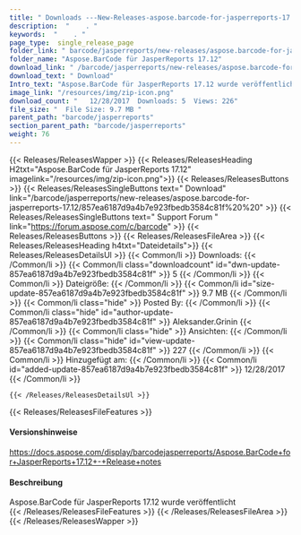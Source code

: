 ```yaml
---
title: " Downloads ---New-Releases-aspose.barcode-for-jasperreports-17.12 . "
description:  "    . " 
keywords:  "    . " 
page_type:  single_release_page
folder_link: " barcode/jasperreports/new-releases/aspose.barcode-for-jasperreports-17.12/"
folder_name: "Aspose.BarCode für JasperReports 17.12"
download_link: " /barcode/jasperreports/new-releases/aspose.barcode-for-jasperreports-17.12/857ea6187d9a4b7e923fbedb3584c81f"
download_text: " Download"
Intro_text: "Aspose.BarCode für JasperReports 17.12 wurde veröffentlicht"
image_link: "/resources/img/zip-icon.png"
download_count: "   12/28/2017  Downloads: 5  Views: 226"
file_size: "  File Size: 9.7 MB "
parent_path: "barcode/jasperreports"
section_parent_path: "barcode/jasperreports"
weight: 76
---
```


{{< Releases/ReleasesWapper >}}
  {{< Releases/ReleasesHeading H2txt="Aspose.BarCode für JasperReports 17.12" imagelink="/resources/img/zip-icon.png">}}
  {{< Releases/ReleasesButtons >}}
    {{< Releases/ReleasesSingleButtons text=" Download" link="/barcode/jasperreports/new-releases/aspose.barcode-for-jasperreports-17.12/857ea6187d9a4b7e923fbedb3584c81f%20%20" >}}
    {{< Releases/ReleasesSingleButtons text=" Support Forum " link="https://forum.aspose.com/c/barcode" >}}
  {{< Releases/ReleasesButtons >}}
  {{< Releases/ReleasesFileArea >}}
    {{< Releases/ReleasesHeading h4txt="Dateidetails">}}
    {{< Releases/ReleasesDetailsUl >}}
            {{< Common/li >}} Downloads: {{< /Common/li >}}
      {{< Common/li class="downloadcount" id="dwn-update-857ea6187d9a4b7e923fbedb3584c81f" >}} 5 {{< /Common/li >}}
      {{< Common/li >}} Dateigröße: {{< /Common/li >}}
      {{< Common/li id="size-update-857ea6187d9a4b7e923fbedb3584c81f" >}} 9.7 MB {{< /Common/li >}} 
      {{< Common/li  class="hide" >}} Posted By: {{< /Common/li >}} 
      {{< Common/li class="hide" id="author-update-857ea6187d9a4b7e923fbedb3584c81f" >}} Aleksander.Grinin {{< /Common/li >}}
      {{< Common/li class="hide" >}} Ansichten: {{< /Common/li >}}
      {{< Common/li class="hide" id="view-update-857ea6187d9a4b7e923fbedb3584c81f" >}} 227 {{< /Common/li >}}
      {{< Common/li >}} Hinzugefügt am: {{< /Common/li >}}
      {{< Common/li id="added-update-857ea6187d9a4b7e923fbedb3584c81f" >}} 12/28/2017 {{< /Common/li >}} 

    {{< /Releases/ReleasesDetailsUl >}}

  {{< Releases/ReleasesFileFeatures >}}
      <h4>Versionshinweise</h4><div> <a href="https://docs.aspose.com/display/barcodejasperreports/Aspose.BarCode+for+JasperReports+17.12+-+Release+notes">https://docs.aspose.com/display/barcodejasperreports/Aspose.BarCode+for+JasperReports+17.12+-+Release+notes</a></div><h4> Beschreibung</h4><div class="HTMLDescription"> Aspose.BarCode für JasperReports 17.12 wurde veröffentlicht</div>
  {{< /Releases/ReleasesFileFeatures >}}
 {{< /Releases/ReleasesFileArea >}}
{{< /Releases/ReleasesWapper >}}



